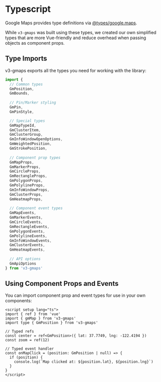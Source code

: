# Typescript

Google Maps provides type definitions via [@types/google.maps](https://www.npmjs.com/package/@types/google.maps).

While `v3-gmaps` was built using these types, we created our own simplified types that are more Vue-friendly and reduce overhead when passing objects as component props.

## Type Imports

v3-gmaps exports all the types you need for working with the library:

```ts
import { 
  // Common types
  GmPosition,
  GmBounds,
  
  // Pin/Marker styling
  GmPin,
  GmPinStyle,

  // Special types
  GmMapTypeId,
  GmClusterItem,
  GmClusterGroup,
  GmInfoWindowOpenOptions,
  GmWeightedPosition,
  GmStrokePosition,
  
  // Component prop types
  GmMapProps,
  GmMarkerProps,
  GmCircleProps,
  GmRectangleProps,
  GmPolygonProps,
  GmPolylineProps,
  GmInfoWindowProps,
  GmClusterProps,
  GmHeatmapProps,
  
  // Component event types
  GmMapEvents,
  GmMarkerEvents,
  GmCircleEvents,
  GmRectangleEvents,
  GmPolygonEvents,
  GmPolylineEvents,
  GmInfoWindowEvents,
  GmClusterEvents,
  GmHeatmapEvents,
  
  // API options
  GmApiOptions
} from 'v3-gmaps'
```

## Using Component Props and Events

You can import component prop and event types for use in your own components:

```vue
<script setup lang="ts">
import { ref } from 'vue'
import { gmMap } from 'v3-gmaps'
import type { GmPosition } from 'v3-gmaps'

// Typed refs
const center = ref<GmPosition>({ lat: 37.7749, lng: -122.4194 })
const zoom = ref(12)

// Typed event handler
const onMapClick = (position: GmPosition | null) => {
  if (position) {
    console.log(`Map clicked at: ${position.lat}, ${position.lng}`)
  }
}
</script>
```

<!-- TODO: Add explanation for how to use google.maps types
## Type Definitions for Google Maps API

v3-gmaps uses the official `@types/google.maps` type definitions for the Google Maps JavaScript API. These types are **not** automatically included as a dependency when you install v3-gmaps.

When working with raw Google Maps objects, you can use these types directly *if you install the dependency*:

```ts
import { getAPI, waitForReady } from 'v3-gmaps'

// Function that takes a Google Maps object with proper typing
const createCustomControl = (map: google.maps.Map) => {
  const controlDiv = document.createElement('div')
  // ... custom control implementation
  return controlDiv
}

// Using the Google Maps API with proper typing
const initCustomControl = async () => {
  await waitForReady()
  const mapsApi = await getAPI()
  
  const mapOptions: google.maps.MapOptions = {
    center: { lat: 37.7749, lng: -122.4194 },
    zoom: 12
  }
  
  const mapElement = document.getElementById('map') as HTMLElement
  const map = new mapsApi.maps.Map(mapElement, mapOptions)
  
  const customControl = createCustomControl(map)
  map.controls[mapsApi.maps.ControlPosition.TOP_RIGHT].push(customControl)
}
``` -->
